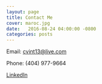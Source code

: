 ```yaml
---
layout: page
title: Contact Me
cover: maroc.jpg
date:   2016-08-24 04:00:00 -0800
categories: posts
---
```


Email: cvint13@live.com

Phone: (404) 977-9664

[LinkedIn](https://www.linkedin.com/in/cynthia-vint968a1a63)